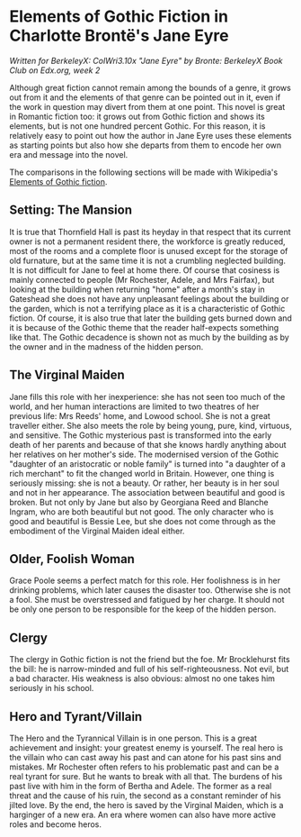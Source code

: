 Elements of Gothic Fiction in Charlotte Brontë's Jane Eyre
==========================================================

*Written for _BerkeleyX: ColWri3.10x "Jane Eyre" by Bronte: BerkeleyX Book Club_ on Edx.org, week 2*

Although great fiction cannot remain among the bounds of a genre, it grows out from it and the elements of that genre can be pointed out in it, even if the work in question may divert from them at one point. This novel is great in Romantic fiction too: it grows out from Gothic fiction and shows its elements, but is not one hundred percent Gothic. For this reason, it is relatively easy to point out how the author in Jane Eyre uses these elements as starting points but also how she departs from them to encode her own era and message into the novel.

The comparisons in the following sections will be made with Wikipedia's [Elements of Gothic fiction](https://en.wikipedia.org/wiki/Gothic_fiction#Elements_of_Gothic_fiction).

Setting: The Mansion
--------------------

It is true that Thornfield Hall is past its heyday in that respect that its current owner is not a permanent resident there, the workforce is greatly reduced, most of the rooms and a complete floor is unused except for the storage of old furnature, but at the same time it is not a crumbling neglected building. It is not difficult for Jane to feel at home there. Of course that cosiness is mainly connected to people (Mr Rochester, Adele, and Mrs Fairfax), but looking at the building when returning "home" after a month's stay in Gateshead she does not have any unpleasant feelings about the building or the garden, which is not a terrifying place as it is a characteristic of Gothic fiction. Of course, it is also true that later the building gets burned down and it is because of the Gothic theme that the reader half-expects something like that. The Gothic decadence is shown not as much by the building as by the owner and in the madness of the hidden person.

The Virginal Maiden
-------------------

Jane fills this role with her inexperience: she has not seen too much of the world, and her human interactions are limited to two theatres of her previous life: Mrs Reeds' home, and Lowood school. She is not a great traveller either. She also meets the role by being young, pure, kind, virtuous, and sensitive. The Gothic mysterious past is transformed into the early death of her parents and because of that she knows hardly anything about her relatives on her mother's side. The modernised version of the Gothic "daughter of an aristocratic or noble family" is turned into "a daughter of a rich merchant" to fit the changed world in Britain. However, one thing is seriously missing: she is not a beauty. Or rather, her beauty is in her soul and not in her appearance. The association between beautiful and good is broken. But not only by Jane but also by Georgiana Reed and Blanche Ingram, who are both beautiful but not good. The only character who is good and beautiful is Bessie Lee, but she does not come through as the embodiment of the Virginal Maiden ideal either.

Older, Foolish Woman
--------------------

Grace Poole seems a perfect match for this role. Her foolishness is in her drinking problems, which later causes the disaster too. Otherwise she is not a fool. She must be overstressed and fatigued by her charge. It should not be only one person to be responsible for the keep of the hidden person.

Clergy
------

The clergy in Gothic fiction is not the friend but the foe. Mr Brocklehurst fits the bill: he is narrow-minded and full of his self-righteousness. Not evil, but a bad character. His weakness is also obvious: almost no one takes him seriously in his school.

Hero and Tyrant/Villain
-----------------------

The Hero and the Tyrannical Villain is in one person. This is a great achievement and insight: your greatest enemy is yourself. The real hero is the villain who can cast away his past and can atone for his past sins and mistakes. Mr Rochester often refers to his problematic past and can be a real tyrant for sure. But he wants to break with all that. The burdens of his past live with him in the form of Bertha and Adele. The former as a real threat and the cause of his ruin, the second as a constant reminder of his jilted love. By the end, the hero is saved by the Virginal Maiden, which is a harginger of a new era. An era where women can also have more active roles and become heros.
